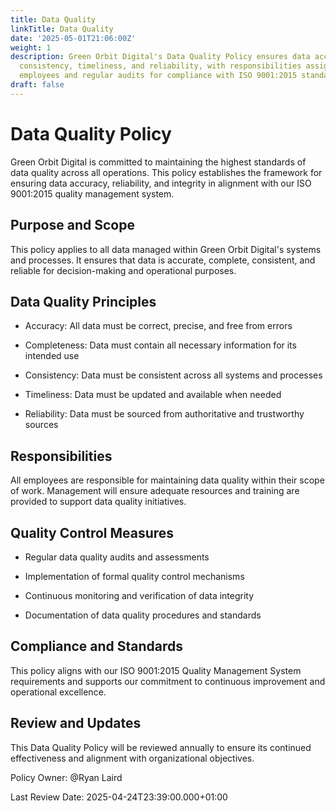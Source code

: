 ```yaml
---
title: Data Quality
linkTitle: Data Quality
date: '2025-05-01T21:06:00Z'
weight: 1
description: Green Orbit Digital's Data Quality Policy ensures data accuracy, completeness,
  consistency, timeliness, and reliability, with responsibilities assigned to all
  employees and regular audits for compliance with ISO 9001:2015 standards.
draft: false
---
```



# Data Quality Policy

Green Orbit Digital is committed to maintaining the highest standards of data quality across all operations. This policy establishes the framework for ensuring data accuracy, reliability, and integrity in alignment with our ISO 9001:2015 quality management system.

## Purpose and Scope

This policy applies to all data managed within Green Orbit Digital's systems and processes. It ensures that data is accurate, complete, consistent, and reliable for decision-making and operational purposes.

## Data Quality Principles

- Accuracy: All data must be correct, precise, and free from errors

- Completeness: Data must contain all necessary information for its intended use

- Consistency: Data must be consistent across all systems and processes

- Timeliness: Data must be updated and available when needed

- Reliability: Data must be sourced from authoritative and trustworthy sources

## Responsibilities

All employees are responsible for maintaining data quality within their scope of work. Management will ensure adequate resources and training are provided to support data quality initiatives.

## Quality Control Measures

- Regular data quality audits and assessments

- Implementation of formal quality control mechanisms

- Continuous monitoring and verification of data integrity

- Documentation of data quality procedures and standards

## Compliance and Standards

This policy aligns with our ISO 9001:2015 Quality Management System requirements and supports our commitment to continuous improvement and operational excellence.

## Review and Updates

This Data Quality Policy will be reviewed annually to ensure its continued effectiveness and alignment with organizational objectives.

Policy Owner: @Ryan Laird

Last Review Date: 2025-04-24T23:39:00.000+01:00
